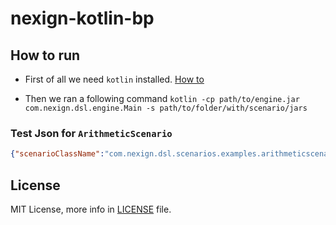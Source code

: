 # nexign-kotlin-bp

## How to run

- First of all we need `kotlin` installed. [How to](https://kotlinlang.org/docs/command-line.html)

- Then we ran a following command ```kotlin -cp path/to/engine.jar com.nexign.dsl.engine.Main -s path/to/folder/with/scenario/jars```

### Test Json for `ArithmeticScenario`
```json
{"scenarioClassName":"com.nexign.dsl.scenarios.examples.arithmeticscenario.ArithmeticScenario","inputClassName":"com.nexign.dsl.scenarios.examples.arithmeticscenario.ArithmeticInput","input":"{\"a\":12.0,\"b\":5.5}"}
```

[comment]: <> (kotlin -cp nexign-kotlin-bp-dsl-engine-1.0-SNAPSHOT.jar com.nexign.dsl.engine.Main -s /mnt/d/_Kira/Higher_School_of_Economics/_Nexign_graduation_work/tryout/jars)

## License 

MIT License, more info in [LICENSE](/LICENSE) file.